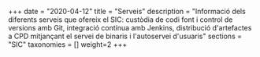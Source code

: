+++
date        = "2020-04-12"
title       = "Serveis"
description = "Informació dels diferents serveis que ofereix el SIC: custòdia de codi font i control de versions amb Git, integració contínua amb Jenkins, distribució d'artefactes a CPD mitjançant el servei de binaris i l'autoservei d'usuaris"
sections    = "SIC"
taxonomies  = []
weight=2
+++
